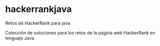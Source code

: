 # hackerrankjava
Retos de HackerRank para java

Colección de soluciones para los retos de la página web HackerRank en lenguaje Java.
